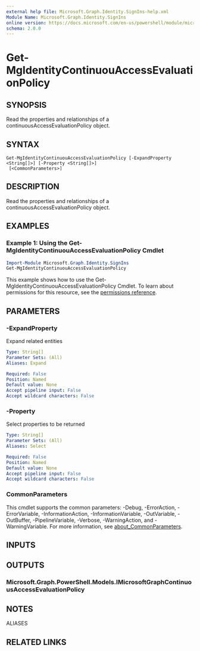 ```yaml
---
external help file: Microsoft.Graph.Identity.SignIns-help.xml
Module Name: Microsoft.Graph.Identity.SignIns
online version: https://docs.microsoft.com/en-us/powershell/module/microsoft.graph.identity.signins/get-mgidentitycontinuouaccessevaluationpolicy
schema: 2.0.0
---
```


# Get-MgIdentityContinuouAccessEvaluationPolicy

## SYNOPSIS
Read the properties and relationships of a continuousAccessEvaluationPolicy object.

## SYNTAX

```
Get-MgIdentityContinuouAccessEvaluationPolicy [-ExpandProperty <String[]>] [-Property <String[]>]
 [<CommonParameters>]
```

## DESCRIPTION
Read the properties and relationships of a continuousAccessEvaluationPolicy object.

## EXAMPLES

### Example 1: Using the Get-MgIdentityContinuouAccessEvaluationPolicy Cmdlet
```powershell
Import-Module Microsoft.Graph.Identity.SignIns
Get-MgIdentityContinuouAccessEvaluationPolicy
```

This example shows how to use the Get-MgIdentityContinuouAccessEvaluationPolicy Cmdlet.
To learn about permissions for this resource, see the [permissions reference](/graph/permissions-reference).

## PARAMETERS

### -ExpandProperty
Expand related entities

```yaml
Type: String[]
Parameter Sets: (All)
Aliases: Expand

Required: False
Position: Named
Default value: None
Accept pipeline input: False
Accept wildcard characters: False
```

### -Property
Select properties to be returned

```yaml
Type: String[]
Parameter Sets: (All)
Aliases: Select

Required: False
Position: Named
Default value: None
Accept pipeline input: False
Accept wildcard characters: False
```

### CommonParameters
This cmdlet supports the common parameters: -Debug, -ErrorAction, -ErrorVariable, -InformationAction, -InformationVariable, -OutVariable, -OutBuffer, -PipelineVariable, -Verbose, -WarningAction, and -WarningVariable. For more information, see [about_CommonParameters](http://go.microsoft.com/fwlink/?LinkID=113216).

## INPUTS

## OUTPUTS

### Microsoft.Graph.PowerShell.Models.IMicrosoftGraphContinuousAccessEvaluationPolicy
## NOTES

ALIASES

## RELATED LINKS
